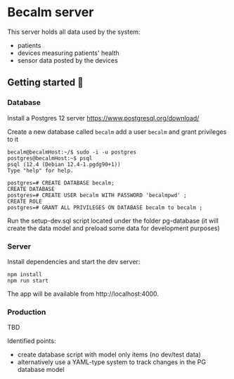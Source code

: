 # Becalm server

This server holds all data used by the system:

- patients
- devices measuring patients' health
- sensor data posted by the devices

## Getting started 🚀

### Database

Install a Postgres 12 server
https://www.postgresql.org/download/

Create a new database called `becalm` add a user `becalm` and grant privileges to it
```
becalm@becalmHost:~/$ sudo -i -u postgres
postgres@becalmHost:~$ psql
psql (12.4 (Debian 12.4-1.pgdg90+1))
Type "help" for help.

postgres=# CREATE DATABASE becalm;
CREATE DATABASE
postgres=# CREATE USER becalm WITH PASSWORD 'becalmpwd' ;
CREATE ROLE
postgres=# GRANT ALL PRIVILEGES ON DATABASE becalm to becalm ;

```

Run the setup-dev.sql script located under the folder pg-database (it will create the data model and preload some data for development purposes)

### Server

Install dependencies and start the dev server:

```
npm install
npm run start
```

The app will be available from http://localhost:4000.

### Production

TBD

Identified points:

- create database script with model only items (no dev/test data)
- alternatively use a YAML-type system to track changes in the PG database model
